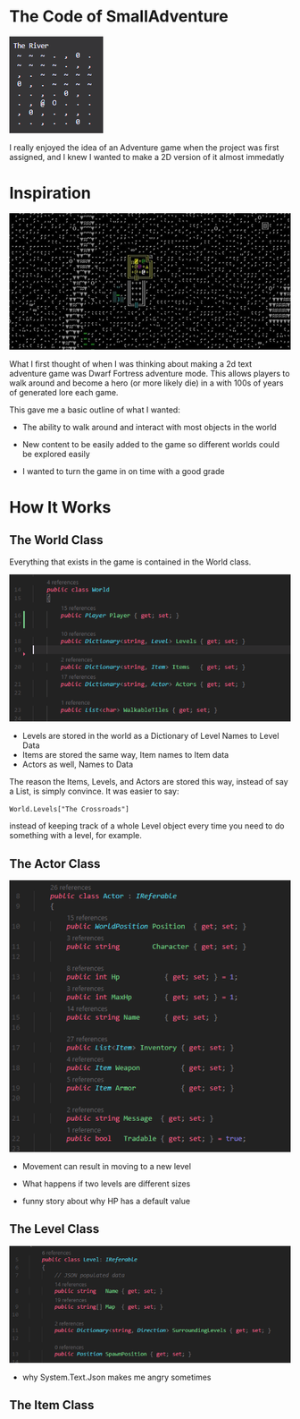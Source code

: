 # The Code of SmallAdventure

![Game Image](img/riverimg.PNG)

I really enjoyed the idea of an Adventure game when the project was first assigned, and I knew I wanted to make a 2D version of it almost immedatly
  

# Inspiration
![Image of Dwarf Fortress](img/dwarf_fortress.png)

What I first thought of when I was thinking about making a 2d text adventure game was Dwarf Fortress adventure mode. This allows players to walk around and become a hero (or more likely die) in a with 100s of years of generated lore each game. 

This gave me a basic outline of what I wanted:

- The ability to walk around and interact with most objects in the world 

- New content to be easily added to the game so different worlds could be explored easily

- I wanted to turn the game in on time with a good grade

# How It Works

## The World Class

Everything that exists in the game is contained in the World class.

![World Variables](img/WorldVars.PNG)
- Levels are stored in the world as a Dictionary of Level Names to Level Data
- Items are stored the same way, Item names to Item data
- Actors as well, Names to Data

The reason the Items, Levels, and Actors are stored this way, instead of say a List, is simply convince. It was easier to say:

`World.Levels["The Crossroads"]`

instead of keeping track of a whole Level object every time you need to do something with a level, for example.

## The Actor Class

![Actor Variables](img\ActorImg.PNG)

- Movement can result in moving to a new level
- What happens if two levels are different sizes

- funny story about why HP has a default value

## The Level Class

![Level Variables](img/LevelVars.PNG)

- why System.Text.Json makes me angry sometimes

## The Item Class